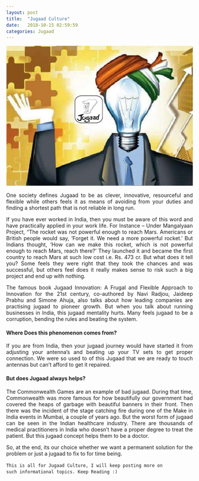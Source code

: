 ```yaml
---
layout: post
title:  "Jugaad Culture"
date:   2018-10-15 02:59:59
categories: Jugaad
---
```



<html>
<head>
<style>
div {
  text-align: justify;
  text-justify: inter-word;
}
</style>
</head>
<body>


<img src="/img/jugaad.jpg" class="img-responsive" alt="">
<p>
	

</p>

<p align="justify">One society defines Jugaad to be as clever, innovative, resourceful and flexible while others feels it as means of avoiding from your duties and finding a shortest path that is not reliable in long run.</p>

<p align="justify">If you have ever worked in India, then you must be aware of this word and have practically applied in your work life. For Instance – Under Mangalyaan Project, “The rocket was not powerful enough to reach Mars. Americans or British people would say, ‘Forget it. We need a more powerful rocket.’ But Indians thought, ‘How can we make this rocket, which is not powerful enough to reach Mars, reach there?’ They launched it and became the first country to reach Mars at such low cost i.e. Rs. 473 cr. But what does it tell you? Some feels they were right that they took the chances and was successful, but others feel does it really makes sense to risk such a big project and end up with nothing.</p>


<p align="justify">The famous book Jugaad Innovation: A Frugal and Flexible Approach to Innovation for the 21st century, co-authored by Navi Radjou, Jaideep Prabhu and Simone Ahuja, also talks about how leading companies are practising jugaad to pioneer growth. But when you talk about running businesses in India, this jugaad mentality hurts. Many feels jugaad to be a corruption, bending the rules and beating the system.</p>

<h4>Where Does this phenomenon comes from?</h4>



<p align="justify">If you are from India, then your jugaad journey would have started it from adjusting your antenna’s and beating up your TV sets to get proper connection. We were so used to of this Jugaad that we are ready to touch antennas but can’t afford to get it repaired.</p>
<h4>But does Jugaad always helps?</h4>

<p align="justify">The Commonwealth Games are an example of bad jugaad. During that time, Commonwealth was more famous for how beautifully our government had covered the heaps of garbage with beautiful banners in their front. Then there was the incident of the stage catching fire during one of the Make in India events in Mumbai, a couple of years ago. But the worst form of jugaad can be seen in the Indian healthcare industry. There are thousands of medical practitioners in India who doesn’t have a proper degree to treat the patient. But this jugaad concept helps them to be a doctor.</p>
<p align="justify">So, at the end, its our choice whether we want a permanent solution for the problem or just a jugaad to fix to for time being.</p>

<code>This is all for Jugaad Culture, I will keep posting more on such informational topics. Keep Reading :)</code>

</body>
</html>
